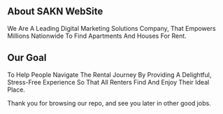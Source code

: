 ## About SAKN WebSite
We Are A Leading Digital Marketing Solutions Company, That Empowers Millions Nationwide To Find Apartments And Houses For Rent.

## Our Goal

To Help People Navigate The Rental Journey By Providing A Delightful, Stress-Free Experience
 So That All Renters Find And Enjoy Their Ideal Place.


Thank you for browsing our repo, and see you later in other good jobs.

